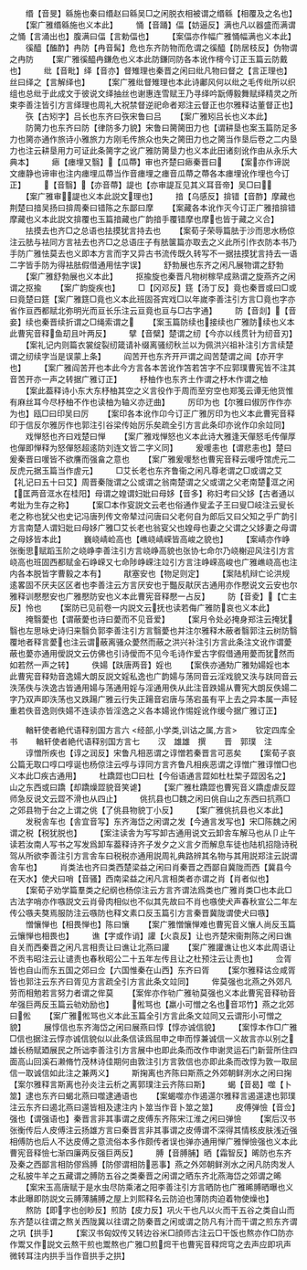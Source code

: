 <!-- { "loadSidebar": true } -->
　　缗【音旻】緜施也秦曰缗赵曰緜吴□之闲脱衣相被谓之缗緜【相覆及之名也】
　　【案广雅缗緜施也义本此】
　　悀【音踊】偪【妨逼反】满也凡以器盛而满谓之悀【言涌出也】腹满曰偪【言勅偪也】
　　【案偪亦作幅广雅悀幅满也义本此】
　　徯醯【醢酢】冉防【冉音髯】危也东齐防物而危谓之徯醯【防居枝反】伪物谓之冉防
　　【案广雅徯醯冉鎌危也义本此防鎌同防各本讹作槣今订正玉篇云防戴也】
　　纰【音毗】绎【音亦】督雉理也秦晋之闲曰纰凡物曰督之【言正理也】丝曰绎之【言解绎也】
　　【案广雅纰督雉理也本此诗鄘风何以纰之毛传纰所以织组也总纰于此成文于彼说文绎抽丝也谢惠连雪赋王乃寻绎吟翫傅毅舞赋绎精灵之所束李善注皆引方言绎理也周礼大祝禁督逆祀命者郑注云督正也尔雅释诂董督正也】
　　矤【古矧字】吕长也东齐曰矤宋鲁曰吕
　　【案广雅矧吕长也义本此】
　　防膐力也东齐曰防【律防多力貌】宋鲁曰膐膐田力也【谓耕垦也案玉篇防足多力也膐亦通作旅诗小雅旅力方刚毛传旅众也失之膐田力也之膐当作垦后卷之二内垦力也注云耕垦用力可证此条膐字之讹广雅防膐垦力也义本此田诸刻讹作由从永乐大典本】
　　瘱【瘗埋又翳】【瓜蔕】审也齐楚曰瘱秦晋曰
　　【案亦作谛説文瘗静也谛审也注内瘗埋瓜蔕当作音瘗埋之瘗音瓜蔕之蔕各本瘗埋讹作埋也今订正】
　　【音翳】【亦音蔕】諟也【亦审諟互见其义耳音帝】吴□曰
　　【案广雅审諟也义本此説文理也】
　　揞【乌感反】揜错【音酢】摩藏也荆楚曰揞吴扬曰揜周秦曰错陈之东鄙曰摩
　　【案藏各本讹作灭今订正广雅揞揜错摩藏也义本此説文揜覆也玉篇揞藏也广韵揞手覆错摩也摩也皆于藏之义合】
　　抾摸去也齐□之总语也抾摸犹言持去也
　　【案荀子荣辱篇胠于沙而思水杨倞注云胠与袪同方言袪去也齐□之总语庄子有胠箧篇亦取去之义此所引作衣防本书乃手防广雅怯莫去也义即本方言而字又异古书流传既久转写不一据抾摸犹言持去一语二字皆手防为得袪胠假借通用怯字误】
　　舒勃展也东齐之闲凡展物谓之舒勃
　　【案广雅舒勃展也义本此】
　　抠揄旋也秦晋凡物树稼早成熟谓之旋燕齐之闲谓之抠揄
　　【案广韵旋疾也】
　　□【冈邓反】筳【汤丁反】竟也秦晋或曰□或曰竟楚曰筳【案广雅筳□竟也义本此班固荅宾戏□以年嵗李善注引方言□竟也字亦省作亘西都赋北弥明光而亘长乐注云亘竟也亘与□古字通】
　　防【音剡】【音妾】续也秦晋续折谓之□绳索谓之
　　【案玉篇防续也接续也广雅防续也义本此曹宪音释鱼刧且叶两反】
　　擘【音檗】楚谓之纫【今亦以线贯针为纫音刃】
　　【案礼记内则篇衣裳绽裂纫箴请补缀离骚纫秋兰以为佩洪兴祖补注引方言续楚谓之纫续字当是误蒙上条】
　　阎苦开也东齐开戸谓之阎苦楚谓之闿【亦开字也】
　　【案广雅阎苦开也本此今方言各本苦讹作笘若笘字不应郭璞曹宪皆不注其音苦开亦一声之转据广雅订正】
　　杼柚作也东齐土作谓之杼木作谓之柚
　　【案此葢释诗小东大东杼柚其空之义言役作于周而至穷空也郑笺云谭无他货惟有麻丝耳今尽杼柚不作也读柚为轴义亦迂曲】
　　厉印为也【尔雅曰俶厉作作亦为也】瓯□曰印吴曰厉
　　【案印各本讹作卬今订正广雅厉印为也义本此曹宪音释印于信反尔雅厉作也郭注引谷梁传始厉乐矣疏全引方言此条印亦讹作卬余竝同】
　　戏惮怒也齐曰戏楚曰惮
　　【案广雅戏惮怒也义本此诗大雅逢天僤怒毛传僤厚也僤即惮释为怒僤怒超逺防刘连文皆二字义同】
　　爰喛恚也【谓悲恚也】楚曰爰秦晋曰喛皆不欲譍而强畣之意也
　　【案广雅爰喛愁也曹宪音释云喛呼馆虎元二反虎元据玉篇当作虗元】
　　□艾长老也东齐鲁衞之闲凡尊老谓之□或谓之艾【礼记曰五十曰艾】周晋秦陇谓之公或谓之翁南楚谓之父或谓之父老南楚洭之闲【匡两音洭水在桂阳】母谓之媓谓妇妣曰母姼【音多】称妇考曰父姼【古者通以考妣为生存之称】
　　【案□本作叜説文云老也俗通作叟孟子王曰叟□岐注云叟长老之称也犹父也史记冯唐列传文帝辇过问唐曰父老何自为郎后又曰父知之乎广韵引方言南楚人谓妇妣曰母姼广雅□艾长老也翁叜父也媓母也妻之父谓之父姼妻之母谓之母姼皆本此】
　　巍峣崝崄高也【嶕峣崝嵘皆高峻之貌也】
　　【案崝亦作峥张衡思赋蹈玉阶之峣峥李善注引方言峣峥高貌也张协七命尔乃峣榭迎风注引方言峣高也班固西都赋金石峥嵘又七命陟峥嵘注竝引方言注峥嵘高峻也广雅嶕峣高也注内各本脱皆字曹毅之本有】
　　猒塞安也【物足则定】
　　【案陆机辩亡论洪规逺畧固不厌夫区区者也李善注云方言厌安也于豓反猒厌古通用亦作懕说文云安也尔雅释训懕懕安也广雅懕防安也义本此曹宪音释懕一占反】
　　防【音夌】【亡主反】怜也
　　【案防已见前卷一内説文云抚也读若侮广雅防哀也义本此】
　　掩翳薆也【谓蔽薆也诗曰薆而不见音爱】
　　【案月令处必掩身郑注云掩犹翳也左思咏史诗归来翳负郭李善注引方言翳薆也并注尔雅释木蔽者翳郭注云树防翳覆地者释言薆也注云谓蔽离骚众薆然而蔽之洪兴补注引方言此条注文讹作谓薆蔽也薆亦通用僾説文云仿佛也引诗僾而不见今毛诗作爱古字假借通用薆而犹然而如若然一声之转】
　　佚婸【趺唐两音】婬也
　　【案佚亦通劮广雅劮婸婬也本此曹宪音释劮音逸婸大朗反説文婬私逸也广韵婸与荡同音云淫戏貌又泆与趺同音云泆荡佚与泆逸古皆通用婸与荡通用婬与淫通用佚从此注音跌婸从曹宪大朗反佚婸二字乃双声即泆荡也又跌踼广雅云行失正踼音宕唐与荡宕虽有平上去之异本属一声轻重若佚音逸则佚婸不连读亦皆淫逸之义各本婸讹作惕婬讹作缓今据广雅订正】









　　輶轩使者絶代语释别国方言六
<经部,小学类,训诂之属,方言>
　　钦定四库全书
　　輶轩使者絶代语释别国方言七
　　汉　雄雄　撰
　　晋　郭璞　注
　　谆憎所疾也【谆之润反】宋鲁凡相恶谓之谆憎若秦晋言可恶矣
　　【案荀子哀公篇无取口啍口啍诞也杨倞注云啍与谆同方言齐鲁凡相疾恶谓之谆憎广雅谆憎□也义本此□疾古通用】
　　杜蹻歰也□曰杜【今俗语通言歰如杜杜棃子歰因名之】山之东西或曰蹻【却蹻燥歰貌音笑谑】
　　【案广雅杜蹻歰也曹宪音义蹻虚虐反歰师急反说文云歰不滑也从四止】
　　佻抗县也□魏之闲曰佻自山之东西曰抗燕□之郊县物于台之上谓之佻【了佻县物貌丁小反】
　　【案广雅佻抗县也义本此】
　　发税舎车也【舎宜音写】东齐海岱之闲谓之发【今通言发写也】宋□陈魏之闲谓之税【税犹脱也】
　　【案注读舎为写写卸古通用说文云卸舎车解马也从卩止午读若汝南人写书之写发爲卸车葢释诗齐子发夕之义言夕而解息车徒也陆机招隐诗税驾从所欲李善注引方言舎车曰税税亦通用説周礼典路辨其名物与其用説郑注云説谓舎车也】
　　肖类法也齐曰类西楚梁益之闲曰肖秦晋之西鄙自冀陇而西【冀县今在天水】使犬曰哨【音骚】西南梁益之闲凡言相类者亦谓之肖【肖者似也】
　　【案荀子劝学篇羣类之纪纲也杨倞注云方言齐谓法爲类也广雅肖类□也本此□古法字哨亦作嗾説文云肖骨肉相似也不似其先故曰不肖也嗾使犬声春秋宣公二年左传公嗾夫獒焉服防注云嗾防也释文素口反玉篇引方言秦晋冀陇谓使犬曰嗾】
　　憎懹惮也【相畏惮也】陈曰懹
　　【案广雅憎懹惮难也曹宪音义懹人尚反玉篇云懹惮也相畏也】
　　谯【字或作诮】讙【火袁反】让也齐楚宋衞荆陈之闲曰谯自关而西秦晋之闲凡言相责让曰谯让北燕曰讙
　　【案广雅讙谯让也义本此周语让不贡韦昭注云让谴责也春秋昭公二十五年左传且让之杜预注云让责也】
　　佥胥皆也自山而东五国之郊曰佥【六国惟秦在山西】东齐曰胥
　　【案尔雅释诂佥咸胥皆也郭注云东齐曰胥见方言疏全引方言此条文竝同】
　　侔莫强也北燕之外郊凡劳而相勉若言努力者谓之侔莫
　　【案侔亦作劺广雅劺莫强也义本此曹宪音释劺音牟强巨两反玉篇云劺劝励也】
　　倯骂也【羸小可憎之名也音邛竹】燕之北郊曰倯
　　【案广雅倯骂也义本此玉篇全引方言此条文竝同又云谓形小可憎之貌】
　　展惇信也东齐海岱之闲曰展燕曰惇【惇亦诚信貌】
　　【案惇本作□广雅□信也据注云惇亦诚信貌似以此条信读爲屈申之申而惇兼诚信一义故言亦以别之雄长杨赋廼展民之所诎李善注引方言展中也即此条而改作申谢灵运石门新营所住四面高山回溪石濑脩竹茂林诗佳期何由敦注引方言敦信也亦即此条而改惇为敦一取屈信一取诚信如此注之兼两义】
　　斯掬离也齐陈曰斯燕之外郊朝鲜洌水之闲曰掬【案尔雅释言斯离也孙炎注云析之离郭璞注云齐陈曰斯】
　　蝎【音曷】噬【卜筮】逮也东齐曰蝎北燕曰噬逮通语也
　　【案蝎噬亦作遏遾尔雅释言遏遾逮也郭璞注云东齐曰遏北燕曰遾皆相及逮注内卜筮当作音卜筮之筮】
　　皮傅弹憸【音佥】强也【谓强语也】秦晋言非其事谓之皮傅东齐陈宋江淮之闲曰弹憸
　　【案后汉书张衡传后人皮傅注云扬雄方言曰秦晋言非其事谓之皮傅谓不深得其情核皮肤浅近强相傅防也后人不达皮傅之意流俗本多作颇传者误也弹亦通用惮广雅惮憸强也义本此曹宪音释憸七渐四廉两反强巨两反】
　　膊【音膊脯】晒【霜智反】晞防也东齐及秦之西鄙言相防僇爲膊【防僇谓相防恶事】燕之外郊朝鲜洌水之闲凡防肉发人之私披牛羊之五藏谓之膊防五谷之类秦晋之闲谓之晒东齐北燕海岱之郊谓之晞
　　【案宋玉高唐赋于是水虫尽防乘渚之阳李善注引方言晒防也广雅晞膊晒曝也义本此曝即防説文云膊薄脯膊之屋上刘熙释名云防迫也薄防肉迫着物使燥也】
　　熬防【即字也创眇反】煎防【皮力反】巩火干也凡以火而干五谷之类自山而东齐楚以往谓之熬关西陇冀以往谓之防秦晋之闲或谓之防凡有汁而干谓之煎东齐谓之巩【拱手】
　　【案汉书匈奴传又转边谷米□顔师古注云□干饭也熬亦作□防亦作鬻又作説文云熬干煎也鬻熬也广雅□煎焪干也曹宪音释焪穹之去声应即巩声微转耳注内拱手当作音拱手之拱】

